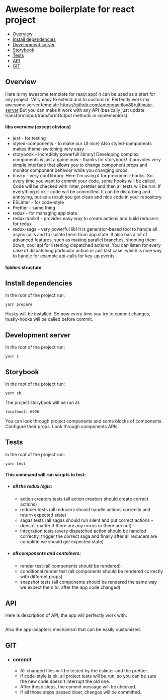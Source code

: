 # Awesome boilerplate for react project
 - [Overview](#overview)
 - [Install dependencies](#install-dependencies)
 - [Development server](#development-server)
 - [Storybook](#storybook)
 - [Tests](#tests)
 - [API](#api)
 - [GIT](#git)



## Overview
Here is my awesome template for react app! It can be used as a start for any project.
Very easy to extend and to customize.
Perfectly work my awesome server template https://github.com/antongavrilov88/ultimate-server
But you can make it work with any API (basically just update transformInput/transformOutput methods in implementors)
#### libs overview (except obvious)
- jest - for testing
- styled-components - to make our UI nice) Also styled-components makes theme-switching very easy
- storybook - incredibly powerfull library! Developing complex components is just a game now - thanks for storybook! It provides very simple interface that allows you to change component props and monitor component behavior while you changing props.
- husky - very cool library. Here I'm using it for precommit-hooks. So every time you want to commit your code, some hooks will be called. Code will be checked with linter, prettier and then all tests will be run. If everything is ok - code will be committed. It can be disturbing and annoying, but as a result you got clean and nice code in your repository.
- ESLinter - for code-style
- Prettier - same thing
- redux - for managing app state.
- redux-toolkit - provides easy way to create actions and build reducers for redux
- redux-saga - very powerful lib! It is generator-based tool to handle all async calls and to isolate them from app state. It also has a lot of advanced features, such as making parallel branches, shooting them down, cool api for listening dispatched actions. You can listen for every case of dispatching particular action or just last case, which is nice way to handle for example api-calls for key-up events.


#### folders structure


## Install dependencies

In the root of the project run:
```
yarn prepare
```
Husky will be installed. So now every time you try to commit changes, husky-hooks will be called before commit.

## Development server
In the root of the project run:
```
yarn s
```

## Storybook
In the root of the project run:
```
yarn sb
```

The project storybook will be run at:
```
localhost: 6006
```
You can look through project components and some blocks of components. Configure their props.
Look through components APIs.

## Tests
In the root of the project run:
```
yarn test
```
#### This command will run scripts to test:
 - ##### all the redux logic:
    - action creators tests (all action creators should create correct actions)
    - reducer tests (all reducers should handle actions correctly and return expected state)
    - sagas tests (all sagas should run silent and put correct actions - doesn't matter if there are any errors or there are not)
    - integration tests (every dispatched action should be handled correctly, trigger the correct saga and finally after all reducers are complete we should get expected state)
 - ##### all components and containers:
   - render test (all components should be rendered)
   - conditional render test (all components should be rendered correctly with different props)
   - snapshot tests (all components should be rendered the same way we expect them to, after the app code changed)
 
## API
Here is description of API, the app will perfectly work with.
```

```

Also the app-adapters mechanism that can be easily customized.

## GIT
- ### commit
   - All changed files will be tested by the eslinter and the prettier.
   - If code-style is ok, all project tests will be run, so you can be sure the new code doesn't interrupt the old one.
   - After these steps, the commit message will be checked.
   - If all those steps passed clear, changes will be committed.

